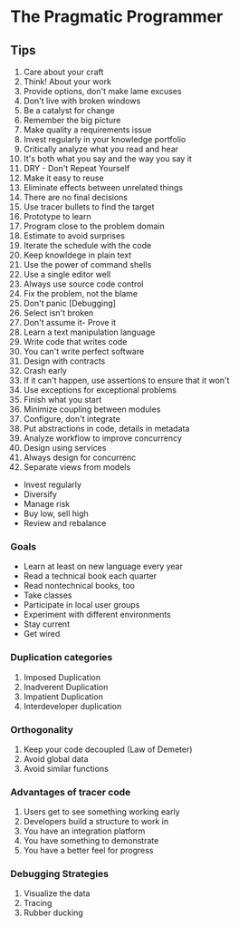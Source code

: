 # The Pragmatic Programmer
## Tips
1. Care about your craft
2. Think! About your work
3. Provide options, don't make lame excuses
4. Don't live with broken windows
5. Be a catalyst for change
6. Remember the big picture
7. Make quality a requirements issue
8. Invest regularly in your knowledge portfolio
9. Critically analyze what you read and hear
10. It's both what you say and the way you say it
11. DRY - Don't Repeat Yourself
12. Make it easy to reuse
13. Eliminate effects between unrelated things
14. There are no final decisions
15. Use tracer bullets to find the target
16. Prototype to learn
17. Program close to the problem domain
18. Estimate to avoid surprises
19. Iterate the schedule with the code
20. Keep knowldege in plain text
21. Use the power of command shells
22. Use a single editor well
23. Always use source code control
24. Fix the problem, not the blame
25. Don't panic [Debugging]
26. Select isn't broken
27. Don't assume it- Prove it
28. Learn a text manipulation language
29. Write code that writes code
30. You can't write perfect software
31. Design with contracts
32. Crash early
33. If it can't happen, use assertions to ensure that it won't
34. Use exceptions for exceptional problems
35. Finish what you start
36. Minimize coupling between modules
37. Configure, don't integrate
38. Put abstractions in code, details in metadata
39. Analyze workflow to improve concurrency
40. Design using services
41. Always design for concurrenc
42. Separate views from models

- Invest regularly
- Diversify
- Manage risk
- Buy low, sell high
- Review and rebalance

### Goals
- Learn at least on new language every year
- Read a technical book each quarter
- Read nontechnical books, too
- Take classes
- Participate in local user groups
- Experiment with different environments
- Stay current
- Get wired

### Duplication categories
1. Imposed Duplication
2. Inadverent Duplication
3. Impatient Duplication
4. Interdeveloper duplication

### Orthogonality
1. Keep your code decoupled (Law of Demeter)
2. Avoid global data                                 
3. Avoid similar functions

### Advantages of tracer code
1. Users get to see something working early
2. Developers build a structure to work in
3. You have an integration platform
4. You have something to demonstrate
5. You have a better feel for progress

### Debugging Strategies
1. Visualize the data
2. Tracing
3. Rubber ducking